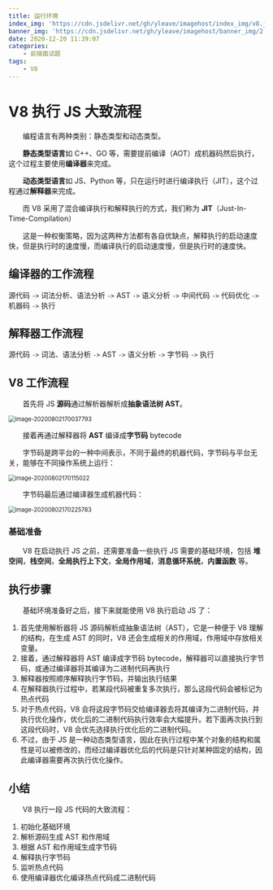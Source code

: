 ```yaml
---
title: 运行环境
index_img: 'https://cdn.jsdelivr.net/gh/yleave/imagehost/index_img/v8.jpg'
banner_img: 'https://cdn.jsdelivr.net/gh/yleave/imagehost/banner_img/2.jpg'
date: 2020-12-20 11:39:07
categories:
    - 前端面试题
tags:
    - V8
---
```




# V8 执行 JS 大致流程

&emsp;&emsp;编程语言有两种类别：静态类型和动态类型。

&emsp;&emsp;**静态类型语言**如 C++、GO 等，需要提前编译（AOT）成机器码然后执行，这个过程主要使用**编译器**来完成。

&emsp;&emsp;**动态类型语言**如 JS、Python 等，只在运行时进行编译执行（JIT），这个过程通过**解释器**来完成。



&emsp;&emsp;而 V8 采用了混合编译执行和解释执行的方式，我们称为 **JIT**（Just-In-Time-Compilation）

&emsp;&emsp;这是一种权衡策略，因为这两种方法都有各自优缺点，解释执行的启动速度快，但是执行时的速度慢，而编译执行的启动速度慢，但是执行时的速度快。

## 编译器的工作流程

源代码	`->`	词法分析、语法分析	`->`	AST	`->`	语义分析	`->`	中间代码	`->`	代码优化	`->`	机器码	`->`	执行

## 解释器工作流程

源代码	`->`	词法、语法分析	`->`	AST	`->`	语义分析	`->`	字节码	`->`	执行

## V8 工作流程

&emsp;&emsp;首先将 JS **源码**通过解析器解析成**抽象语法树 AST**。

<img src="https://cdn.jsdelivr.net/gh/yleave/imagehost@master/img/image-20200802170037793.png" alt="image-20200802170037793" style="zoom:80%;" />

&emsp;&emsp;接着再通过解释器将 **AST** 编译成**字节码** bytecode

&emsp;&emsp;字节码是跨平台的一种中间表示，不同于最终的机器代码，字节码与平台无关，能够在不同操作系统上运行：

<img src="https://cdn.jsdelivr.net/gh/yleave/imagehost@master/img/image-20200802170115022.png" alt="image-20200802170115022" style="zoom:80%;" />

&emsp;&emsp;字节码最后通过编译器生成机器代码：

<img src="https://cdn.jsdelivr.net/gh/yleave/imagehost@master/img/image-20200802170225783.png" alt="image-20200802170225783" style="zoom:80%;" />

### 基础准备

&emsp;&emsp;V8 在启动执行 JS 之前，还需要准备一些执行 JS 需要的基础环境，包括 **堆空间**，**栈空间**，**全局执行上下文**，**全局作用域**，**消息循环系统**，**内置函数** 等。

## 执行步骤

&emsp;&emsp;基础环境准备好之后，接下来就能使用 V8 执行启动 JS 了：

1. 首先使用解析器将 JS 源码解析成抽象语法树（AST），它是一种便于 V8 理解的结构，在生成 AST 的同时，V8 还会生成相关的作用域，作用域中存放相关变量。
2. 接着，通过解释器将 AST 编译成字节码 bytecode，解释器可以直接执行字节码，或通过编译器将其编译为二进制代码再执行
3. 解释器按照顺序解释执行字节码，并输出执行结果
4. 在解释器执行过程中，若某段代码被重复多次执行，那么这段代码会被标记为热点代码
5. 对于热点代码，V8 会将这段字节码交给编译器去将其编译为二进制代码，并执行优化操作，优化后的二进制代码执行效率会大幅提升。若下面再次执行到这段代码时，V8 会优先选择执行优化后的二进制代码。
6. 不过，由于 JS 是一种动态类型语言，因此在执行过程中某个对象的结构和属性是可以被修改的，而经过编译器优化后的代码是只针对某种固定的结构，因此编译器需要再次执行优化操作。



## 小结

&emsp;&emsp;V8 执行一段 JS 代码的大致流程：

1. 初始化基础环境
2. 解析源码生成 AST 和作用域
3. 根据 AST 和作用域生成字节码
4. 解释执行字节码
5. 监听热点代码
6. 使用编译器优化编译热点代码成二进制代码



























































